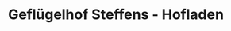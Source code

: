 ---
title: "Geflügelhof Steffens - Hofladen"
url: /bergisch-gladbach/gefluegelhof-steffens-hofladen/
shop: Hofladen
---